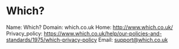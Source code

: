 
# Which?

Name: Which?
Domain: which.co.uk
Home: http://www.which.co.uk/
Privacy_policy: https://www.which.co.uk/help/our-policies-and-standards/1975/which-privacy-policy
Email: support@which.co.uk
